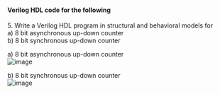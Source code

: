 #### Verilog HDL code for the following

<p>5. Write a Verilog HDL program in structural and behavioral models for<br/>
a) 8 bit asynchronous up-down counter<br/> b) 8 bit synchronous up-down counter</p>


a) 8 bit asynchronous up-down counter<br/>
![image](https://user-images.githubusercontent.com/127012447/224292252-1bb982c3-b608-43a1-9b41-93e1659c01b9.png)

b) 8 bit synchronous up-down counter<br/>
![image](https://user-images.githubusercontent.com/127012447/224293262-1aed855c-c0a9-4dd0-94b9-711ce5e077a7.png)

